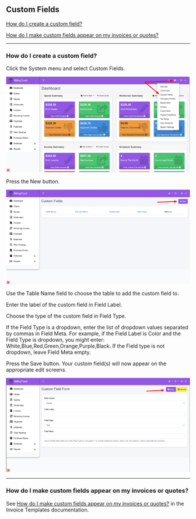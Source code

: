 Custom Fields
---

[How do I create a custom field?](#how-do-i-create-a-custom-field)

[How do I make custom fields appear on my invoices or quotes?](#how-do-i-make-custom-fields-appear-on-my-invoices-or-quotes)

---

### How do I create a custom field?

Click the System menu and select Custom Fields.

[<img src="../img/custom_fields_sm.png" class="img-responsive" />](../img/custom_fields.png)

Press the New button.

[<img src="../img/custom_fields2_sm.png" class="img-responsive" />](../img/custom_fields2.png)

Use the Table Name field to choose the table to add the custom field to.

Enter the label of the custom field in Field Label.

Choose the type of the custom field in Field Type.

If the Field Type is a dropdown, enter the list of dropdown values
separated by commas in Field Meta. For example, if the Field Label is
Color and the Field Type is dropdown, you might enter:
White,Blue,Red,Green,Orange,Purple,Black. If the Field type is not
dropdown, leave Field Meta empty.

Press the Save button. Your custom field(s) will now appear on the
appropriate edit screens.

[<img src="../img/custom_fields3_sm.png" class="img-responsive" />](../img/custom_fields3.png)

---

### How do I make custom fields appear on my invoices or quotes?

See [How do I make custom fields appear on my invoices or quotes?](Invoice-Templates.md#how-do-i-make-custom-fields-appear-on-my-invoices-or-quotes) in the
Invoice Templates documentation.
